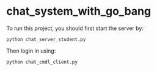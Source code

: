 # chat_system_with_go_bang

To run this project, you should first start the server by:

`python chat_server_student.py`

Then login in using:

`python chat_cmdl_client.py`
